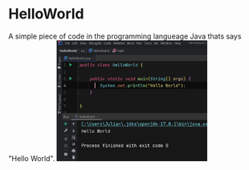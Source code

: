 # HelloWorld
A simple piece of code in the programming langueage Java thats says "Hello World".
<img src="https://raw.githubusercontent.com/Schweitzerle/HelloWorld/main/HelloWorldScrnshot.png" width="300" height="auto">

